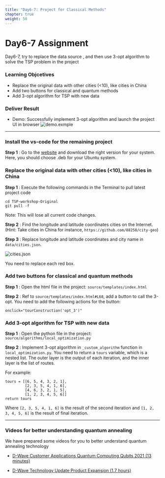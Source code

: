 ```yaml
---
title: "Day6-7: Project for Classical Methods"
chapter: true
weight: 50
---
```


# Day6-7 Assignment

Day6-7, try to replace the data source , and then use 3-opt algorithm to solve the TSP problem in the project

### Learning Objcetives
- Replace the original data with other cities (<10), like cities in China
- Add two buttons for classical and quantum methods
- Add 3-opt algorithm for TSP with new data

### Deliver Result
- Demo: Successfully implement 3-opt algorithm and launch the project UI in browser
![demo.exmple](/k12.interncamp.2021/images/demo.png)

---
### Install the vs-code for the remaining project

**Step 1**  : Go to the [website](https://code.visualstudio.com/download) and download the right version for your system. Here, you should choose .deb for your Ubuntu system.

### Replace the original data with other cities (<10), like cities in China

**Step 1**  : Execute the following commands in the Terminal to pull latest project code

```
cd TSP-workshop-Original
git pull -f
```

Note: This will lose all current code changes.

**Step 2**  : Find the longitude and latitude coordinates cities on the Internet. (Hint: Take cities in China for instance,  `https://github.com/88250/city-geo`)

**Step 3**  : Replace longitude and latitude coordinates and city name in `data/cities.json`.

![cities.json](/k12.interncamp.2021/images/cities.png)

You need to replace each red box.

### Add two buttons for classical and quantum methods

**Step 1**  : Open the html file in the project: `source/templates/index.html`

**Step 2**  : Ref to `source/templates/index.html#L68`, add a button to call the 3-opt. You need to add the following actions for the button:

`onclick="tourConstruction('opt_3')"` 

### Add 3-opt algorithm for TSP with new data

**Step 1**  : Open the python file in the project: `source/algorithms/local_optimization.py`

**Step 2**  : Implement 3-opt algorithm in `_custom_algorithm` function in `local_optimization.py`. You need to return a `tours` variable, which is a nested list. The outer layer is the output of each iteration, and the inner layer is the list of routes. 

For example:

```
tours = [[6, 5, 4, 3, 2, 1],
         [2, 3, 5, 4, 1, 6],
         [4, 6, 3, 2, 1, 5],
         [1, 2, 3, 4, 5, 6]]
return tours
```

Where `[2, 3, 5, 4, 1, 6]` is the result of the second iteration and `[1, 2, 3, 4, 5, 6]` is the result of final iteration.


---
### Videos for better understanding quantum annealing

We have prepared some videos for you to better understand quantum annealing technology

* [D-Wave Customer Applications Quantum Computing Qubits 2021 (13 minutes)](https://wx.mail.qq.com/ftn/download?func=3&key=cf9abe368478c411fde9193660313936b6b23f1362313936154a0f0f52060b0456501a0453520b1b04560e014f500904534803030109080f01530e0503010136491102454c52565b1d211a6103475c166400545e0c5e5559571c176312555842554567440d554c554445724e12505745590a59164c5c490224f9d0b7f3d039d809602671e347b9af8fccc5565b&code=0e76b196&k=cf9abe368478c411fde9193660313936b6b23f1362313936154a0f0f52060b0456501a0453520b1b04560e014f500904534803030109080f01530e0503010136491102454c52565b1d211a6103475c166400545e0c5e5559571c176312555842554567440d554c554445724e12505745590a59164c5c490224f9d0b7f3d039d809602671e347b9af8fccc5565b&fweb=1&cl=1)

* [D-Wave Technology Update Product Expansion  (1.7 hours)](https://wx.mail.qq.com/ftn/download?func=3&key=cf9abe368478c411fde9193660313936b6b23f1362313936154a0f0f52060b0456501a0453520b1b04560e014f500904534803030109080f01530e0503010136491102454c52565b1d211a6103475c166400545e0c5e5559571c176312555842554567440d554c554445724e12505745590a59164c5c490224f9d0b7f3d039d809602671e347b9af8fccc5565b&code=0e76b196&k=cf9abe368478c411fde9193660313936b6b23f1362313936154a0f0f52060b0456501a0453520b1b04560e014f500904534803030109080f01530e0503010136491102454c52565b1d211a6103475c166400545e0c5e5559571c176312555842554567440d554c554445724e12505745590a59164c5c490224f9d0b7f3d039d809602671e347b9af8fccc5565b&fweb=1&cl=1)